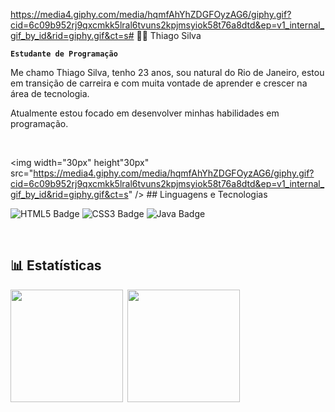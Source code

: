 https://media4.giphy.com/media/hqmfAhYhZDGFOyzAG6/giphy.gif?cid=6c09b952rj9qxcmkk5lral6tvuns2kpjmsyiok58t76a8dtd&ep=v1_internal_gif_by_id&rid=giphy.gif&ct=s# 👨‍💻 Thiago Silva

**`Estudante de Programação`**

Me chamo Thiago Silva, tenho 23 anos, sou natural do Rio de Janeiro, estou em transição de carreira e com muita vontade de aprender e crescer na área de tecnologia.

Atualmente estou focado em desenvolver minhas habilidades em programação.

<br/>

<img width="30px" height"30px" src="https://media4.giphy.com/media/hqmfAhYhZDGFOyzAG6/giphy.gif?cid=6c09b952rj9qxcmkk5lral6tvuns2kpjmsyiok58t76a8dtd&ep=v1_internal_gif_by_id&rid=giphy.gif&ct=s" /> ## Linguagens e Tecnologias

![HTML5 Badge](https://img.shields.io/badge/-HTML5-orange?logo=html5&logoColor=white&style=for-the-badge)
![CSS3 Badge](https://img.shields.io/badge/-CSS3-5188FE?logo=css3&logoColor=white&style=for-the-badge)
![Java Badge](https://img.shields.io/badge/Java-ED8B00?style=for-the-badge&logo=openjdk&logoColor=white)

<br/>

## 📊 Estatísticas

<img height="180px" src="https://github-readme-stats.vercel.app/api?username=thiago-sbs&show_icons=true&theme=tokyonight&locale=pt-br">&ensp;<img height="180px" src="https://github-readme-stats.vercel.app/api/top-langs/?username=thiago-sbs&layout=compact&theme=tokyonight&custom_title=Tecnologias">
